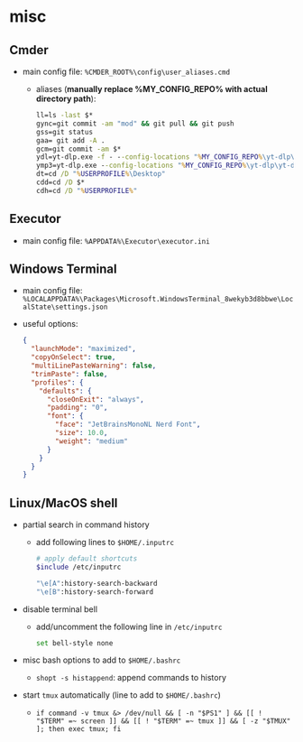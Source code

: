 # misc

## Cmder

- main config file: `%CMDER_ROOT%\config\user_aliases.cmd`

  - aliases (**manually replace %MY_CONFIG_REPO% with actual directory path**):
    ```cmd
    ll=ls -last $*
    gync=git commit -am "mod" && git pull && git push
    gss=git status
    gaa= git add -A .
    gcm=git commit -am $*
    ydl=yt-dlp.exe -f - --config-locations "%MY_CONFIG_REPO%\yt-dlp\yt-dlp.conf" $*
    ymp3=yt-dlp.exe --config-locations "%MY_CONFIG_REPO%\yt-dlp\yt-dlp.conf" --extract-audio --audio-format mp3 $*
    dt=cd /D "%USERPROFILE%\Desktop"
    cdd=cd /D $*
    cdh=cd /D "%USERPROFILE%"
    ```

## Executor

- main config file: `%APPDATA%\Executor\executor.ini`

## Windows Terminal

- main config file: `%LOCALAPPDATA%\Packages\Microsoft.WindowsTerminal_8wekyb3d8bbwe\LocalState\settings.json`

- useful options:

  ```json
  {
    "launchMode": "maximized",
    "copyOnSelect": true,
    "multiLinePasteWarning": false,
    "trimPaste": false,
    "profiles": {
      "defaults": {
        "closeOnExit": "always",
        "padding": "0",
        "font": {
          "face": "JetBrainsMonoNL Nerd Font",
          "size": 10.0,
          "weight": "medium"
        }
      }
    }
  }
  ```

## Linux/MacOS shell

- partial search in command history

  - add following lines to `$HOME/.inputrc`

    ```sh
    # apply default shortcuts
    $include /etc/inputrc

    "\e[A":history-search-backward
    "\e[B":history-search-forward
    ```

- disable terminal bell

  - add/uncomment the following line in `/etc/inputrc`

    ```sh
    set bell-style none
    ```

- misc bash options to add to `$HOME/.bashrc`

  - `shopt -s histappend`: append commands to history

- start `tmux` automatically (line to add to `$HOME/.bashrc`)

  - `if command -v tmux &> /dev/null && [ -n "$PS1" ] && [[ ! "$TERM" =~ screen ]] && [[ ! "$TERM" =~ tmux ]] && [ -z "$TMUX" ]; then exec tmux; fi`
